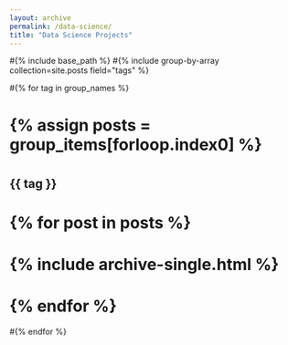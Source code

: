 ```yaml
---
layout: archive
permalink: /data-science/
title: "Data Science Projects"
---
```


#{% include base_path %}
#{% include group-by-array collection=site.posts field="tags" %}

#{% for tag in group_names %}
#  {% assign posts = group_items[forloop.index0] %}
#  <h2 id="{{ tag | slugify }}" class="archive__subtitle">{{ tag }}</h2>
#  {% for post in posts %}
#    {% include archive-single.html %}
#  {% endfor %}
#{% endfor %}
